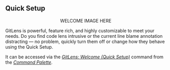 ## Quick Setup

<p align="center">
  <!-- <img src="../../images/docs/settings.png" alt="GitLens Interactive Settings" /> -->
  WELCOME IMAGE HERE
</p>

GitLens is powerful, feature rich, and highly customizable to meet your needs. Do you find code lens intrusive or the current line blame annotation distracting — no problem, quickly turn them off or change how they behave using the Quick Setup.

It can be accessed via the [_GitLens: Welcome (Quick Setup)_](command:gitlens.showWelcomePage) command from the [_Command Palette_](command:workbench.action.quickOpen?%22GitLens%3A%Welcome%22).
